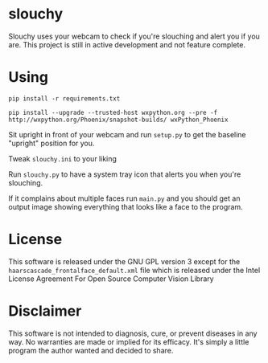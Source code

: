 # slouchy
Slouchy uses your webcam to check if you're slouching and alert you if you are. This project is still in active development and not feature complete.

# Using
`pip install -r requirements.txt`

`pip install --upgrade --trusted-host wxpython.org --pre -f http://wxpython.org/Phoenix/snapshot-builds/ wxPython_Phoenix`

Sit upright in front of your webcam and run `setup.py` to get the baseline "upright" position for you.

Tweak `slouchy.ini` to your liking

Run `slouchy.py` to have a system tray icon that alerts you when you're slouching.

If it complains about multiple faces run `main.py` and you should get an output image showing everything that looks like a face to the program.

# License
This software is released under the GNU GPL version 3 except for the `haarscascade_frontalface_default.xml` file which is released under the Intel License Agreement For Open Source Computer Vision Library

# Disclaimer
This software is not intended to diagnosis, cure, or prevent diseases in any way. No warranties are made or implied for its efficacy. It's simply a little program the author wanted and decided to share.